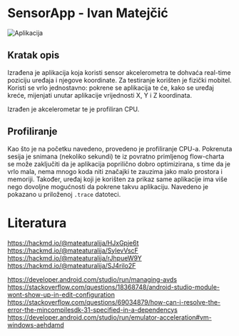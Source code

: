 # SensorApp - Ivan Matejčić

![Aplikacija](/Desktop/unknown.png)

## Kratak opis
Izrađena je aplikacija koja koristi sensor akcelerometra te dohvaća real-time poziciju uređaja i njegove koordinate.
Za testiranje korišten je fizički mobitel.
Koristi se vrlo jednostavno: pokrene se aplikacija te će, kako se uređaj kreće, mijenjati unutar aplikacije vrijednosti X, Y i Z koordinata.

Izrađen je akcelerometar te je profiliran CPU.

## Profiliranje

Kao što je na početku navedeno, provedeno je profiliranje CPU-a.
Pokrenuta sesija je snimana (nekoliko sekundi) te iz povratno primljenog flow-charta se može zaključiti da je aplikacija poprilično dobro optimizirana, s time da je vrlo mala, nema mnogo koda niti značajki te zauzima jako malo prostora i memoriji. Također, uređaj koji je korišten za prikaz same aplikacije ima više nego dovoljne mogućnosti da pokrene takvu aplikaciju.
Navedeno je pokazano u priloženoj ```.trace``` datoteci.
    
# Literatura

https://hackmd.io/@mateaturalija/HJxGpje6t
https://hackmd.io/@mateaturalija/SylevVscF
https://hackmd.io/@mateaturalija/rJhpueW9Y
https://hackmd.io/@mateaturalija/SJ4rilo2F

https://developer.android.com/studio/run/managing-avds
https://stackoverflow.com/questions/18368748/android-studio-module-wont-show-up-in-edit-configuration
https://stackoverflow.com/questions/69034879/how-can-i-resolve-the-error-the-mincompilesdk-31-specified-in-a-dependencys
https://developer.android.com/studio/run/emulator-acceleration#vm-windows-aehdamd
